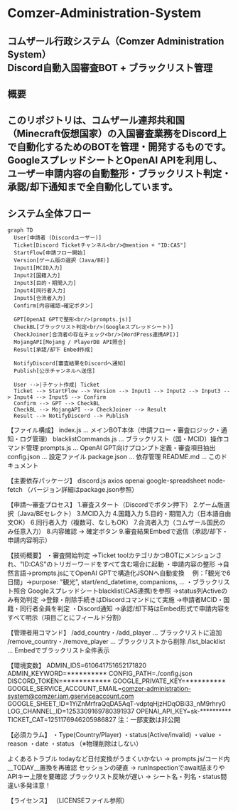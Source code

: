 # Comzer-Administration-System
コムザール行政システム（Comzer Administration System）  
**Discord自動入国審査BOT + ブラックリスト管理**
---
## 概要
このリポジトリは、コムザール連邦共和国（Minecraft仮想国家）の入国審査業務を**Discord上で自動化**するためのBOTを管理・開発するものです。  
GoogleスプレッドシートとOpenAI APIを利用し、**ユーザー申請内容の自動整形・ブラックリスト判定・承認/却下通知まで全自動化**しています。
---
## システム全体フロー
```mermaid
graph TD
  User[申請者 (Discordユーザー)]
  Ticket[Discord Ticketチャンネル<br/>@mention + "ID:CAS"]
  StartFlow[申請フロー開始]
  Version[ゲーム版の選択（Java/BE）]
  Input1[MCID入力]
  Input2[国籍入力]
  Input3[目的・期間入力]
  Input4[同行者入力]
  Input5[合流者入力]
  Confirm[内容確認→確定ボタン]

  GPT[OpenAI GPTで整形<br/>(prompts.js)]
  CheckBL[ブラックリスト判定<br/>(Googleスプレッドシート)]
  CheckJoiner[合流者の存在チェック<br/>(WordPress連携API)]
  MojangAPI[Mojang / PlayerDB API照合]
  Result[承認/却下 Embed作成]

  NotifyDiscord[審査結果をDiscordへ通知]
  Publish[公示チャンネルへ送信]

  User -->|チケット作成| Ticket
  Ticket --> StartFlow --> Version --> Input1 --> Input2 --> Input3 --> Input4 --> Input5 --> Confirm
  Confirm --> GPT --> CheckBL
  CheckBL --> MojangAPI --> CheckJoiner --> Result
  Result --> NotifyDiscord --> Publish
```

【ファイル構成】
index.js … メインBOT本体（申請フロー・審査ロジック・通知・ログ管理）
blacklistCommands.js … ブラックリスト（国・MCID）操作コマンド管理
prompts.js … OpenAI GPT向けプロンプト定義・審査項目抽出
config.json … 設定ファイル
package.json … 依存管理
README.md … このドキュメント

【主要依存パッケージ】
discord.js
axios
openai
google-spreadsheet
node-fetch
（バージョン詳細はpackage.json参照）

【申請～審査プロセス】
1.審査スタート（Discordでボタン押下）
2.ゲーム版選択（Java/BEセレクト）
3.MCID入力
4.国籍入力
5.目的・期間入力（日本語自由文OK）
6.同行者入力（複数可、なしもOK）
7.合流者入力（コムザール国民のみ任意入力）
8.内容確認 → 確定ボタン
9.審査結果Embedで返信（承認/却下・申請内容明示）

【技術概要】
・審査開始判定
→Ticket toolカテゴリかつBOTにメンションされ、"ID:CAS"のトリガーワードをすべて含む場合に起動
・申請内容の整形
→自然言語→prompts.jsにてOpenAI GPTで構造化JSONへ自動変換
　例：「観光で6日間」→purpose: "観光", start/end_datetime, companions, …
・ブラックリスト照合
Googleスプレッドシートblacklist(CAS連携)を参照
→status列Activeのみ有効判定
→登録・削除手続きはDiscordコマンドにて実施
→申請者MCID・国籍・同行者全員を判定
・Discord通知
→承認/却下時はEmbed形式で申請内容をすべて明示（項目ごとにフィールド分割）

【管理者用コマンド】
/add_country・/add_player … ブラックリストに追加
/remove_country・/remove_player … ブラックリストから削除
/list_blacklist … Embedでブラックリスト全件表示

【環境変数】
ADMIN_IDS=610641751652171820
ADMIN_KEYWORD=**********
CONFIG_PATH=./config.json
DISCORD_TOKEN=************
GOOGLE_PRIVATE_KEY=**********
GOOGLE_SERVICE_ACCOUNT_EMAIL=comzer-administration-system@comzer.iam.gserviceaccount.com
GOOGLE_SHEET_ID=1YiZnMrfraQqDA5AqT-vdptqHjzHDqOBi33_nM9rhry0
LOG_CHANNEL_ID=1253309169780391937
OPENAI_API_KEY=sk-**********
TICKET_CAT=1251176946205986827
注：一部変数は非公開

【必須カラム】
・Type(Country/Player)
・status(Active/invalid)
・value
・reason
・date
・status （※物理削除はしない）

よくあるトラブル
todayなど日付変換がうまくいかない → prompts.js/コード内__TODAY__置換を再確認
セッションの硬直 → runInspectionでawait詰まりやAPIキー上限を要確認
ブラックリスト反映が遅い → シート名・列名・status間違い多発注意！

【ライセンス】
（LICENSEファイル参照）
